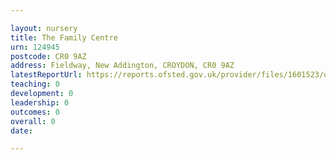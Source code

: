 ```yaml
---

layout: nursery
title: The Family Centre
urn: 124945
postcode: CR0 9AZ
address: Fieldway, New Addington, CROYDON, CR0 9AZ
latestReportUrl: https://reports.ofsted.gov.uk/provider/files/1601523/urn/124945.pdf
teaching: 0
development: 0
leadership: 0
outcomes: 0
overall: 0
date: 

---
```

